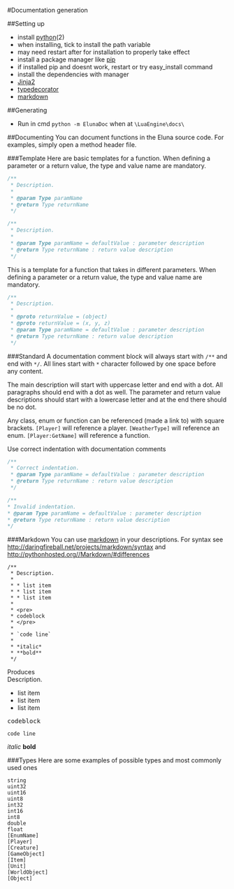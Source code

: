 #Documentation generation

##Setting up
- install [python](https://www.python.org/)(2)
 - when installing, tick to install the path variable
 - may need restart after for installation to properly take effect
- install a package manager like [pip](https://pip.pypa.io/en/latest/)
 - if installed pip and doesnt work, restart or try easy_install command
- install the dependencies with manager
 - [Jinja2](https://pypi.python.org/pypi/Jinja2)
 - [typedecorator](https://pypi.python.org/pypi/typedecorator)
 - [markdown](https://pypi.python.org/pypi/Markdown)

##Generating
- Run in cmd `python -m ElunaDoc` when at `\LuaEngine\docs\`

##Documenting
You can document functions in the Eluna source code. For examples, simply open a method header file.

###Template
Here are basic templates for a function. When defining a parameter or a return value, the type and value name are mandatory.
```c++
/**
 * Description.
 *
 * @param Type paramName
 * @return Type returnName
 */
```
```c++
/**
 * Description.
 *
 * @param Type paramName = defaultValue : parameter description
 * @return Type returnName : return value description
 */
```

This is a template for a function that takes in different parameters. When defining a parameter or a return value, the type and value name are mandatory.
```c++
/**
 * Description.
 *
 * @proto returnValue = (object)
 * @proto returnValue = (x, y, z)
 * @param Type paramName = defaultValue : parameter description
 * @return Type returnName : return value description
 */
```

###Standard
A documentation comment block will always start with `/**` and end with `*/`.
All lines start with `*` character followed by one space before any content.

The main description will start with uppercase letter and end with a dot. All paragraphs should end with a dot as well.
The parameter and return value descriptions should start with a lowercase letter and at the end there should be no dot.

Any class, enum or function can be referenced (made a link to) with square brackets.
`[Player]` will reference a player. `[WeatherType]` will reference an enum. `[Player:GetName]` will reference a function.

Use correct indentation with documentation comments
```c++
/**
 * Correct indentation.
 * @param Type paramName = defaultValue : parameter description
 * @return Type returnName : return value description
 */
```
```c++
/**
* Invalid indentation.
* @param Type paramName = defaultValue : parameter description
* @return Type returnName : return value description
*/
```

###Markdown
You can use [markdown](http://pythonhosted.org//Markdown/) in your descriptions.
For syntax see http://daringfireball.net/projects/markdown/syntax and http://pythonhosted.org//Markdown/#differences
```
/**
 * Description.
 *
 * * list item
 * * list item
 * * list item
 *
 * <pre>
 * codeblock
 * </pre>
 *
 * `code line`
 *
 * *italic*
 * **bold**
 */
```
Produces<br/>
Description.

* list item
* list item
* list item

<pre>
codeblock
</pre>

`code line`

*italic*
**bold**

###Types
Here are some examples of possible types and most commonly used ones
```
string
uint32
uint16
uint8
int32
int16
int8
double
float
[EnumName]
[Player]
[Creature]
[GameObject]
[Item]
[Unit]
[WorldObject]
[Object]
```
